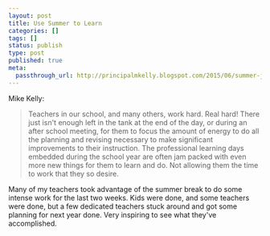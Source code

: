 ```yaml
---
layout: post
title: Use Summer to Learn
categories: []
tags: []
status: publish
type: post
published: true
meta:
  passthrough_url: http://principalmkelly.blogspot.com/2015/06/summer-just-waste-of-time.html?m=1
---
```


Mike Kelly:


>Teachers in our school, and many others, work hard. Real hard! There just isn't enough left in the tank at the end of the day, or during an after school meeting, for them to focus the amount of energy to do all the planning and revising necessary to make significant improvements to their instruction. The professional learning days embedded during the school year are often jam packed with even more new things for them to learn and do. Not allowing them the time to work that they so desire. 



Many of my teachers took advantage of the summer break to do some intense work for the last two weeks. Kids were done, and some teachers were done, but a few dedicated teachers stuck around and got some planning for next year done. Very inspiring to see what they've accomplished.
